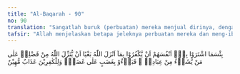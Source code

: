 ```yaml
---
title: "Al-Baqarah - 90"
no: 90
translation: "Sangatlah buruk (perbuatan) mereka menjual dirinya, dengan mengingkari apa yang diturunkan Allah, karena dengki bahwa Allah menurunkan karunia-Nya kepada siapa yang Dia kehendaki di antara hamba-hamba-Nya. Karena itulah mereka menanggung kemurkaan demi kemurkaan. Dan kepada orang-orang kafir (ditimpakan) azab yang menghinakan."
tafsir: "Allah menjelaskan betapa jeleknya perbuatan mereka dan meng-ibaratkannya seolah-olah mereka menjual diri mereka sendiri. Perbuatan mereka itu berupa pengingkaran terhadap kitab yang diturunkan Allah, yang sebenarnya mereka telah mengetahui, yaitu kitab yang membenarkan Kitab Taurat yang ada pada mereka. Dengan demikian mereka membiarkan diri mereka terjerumus dalam kekafiran, seolah-olah mereka itu menghancurkan diri mereka sendiri.\n\nSebagai akibat dari kedengkian mereka, mereka mengingkari kenabian Muhammad dan benci apabila dia menerima wahyu dari Allah. Mereka tidak senang Muhammad saw diangkat sebagai nabi, karena Muhammad saw keturunan Ismail, padahal mereka mengharap-harap nabi yang ditunggu-tunggu kedatangannya itu diangkat dari keturunan Ishak.\n\nKemudian Allah menyebutkan bahwa mereka akan mendapat kemurkaan yang berlipat ganda, melebihi kemurkaan yang seharusnya diterima sebelumnya. Sebab tiada lain karena mereka di samping membangkang kepada Nabi Musa, juga mengingkari kerasulan Muhammad saw.\n\nKemudian Allah menerangkan akibat dari kekafiran mereka yaitu mereka mendapat siksaan yang menyeret mereka ke lembah kehinaan dan kenistaan baik di dunia maupun di akhirat. Siksaan mereka di dunia ialah mereka akan berada dalam lembah kehinaan dan terbelenggu dalam rantai kenistaan. Sedang siksaan mereka di akhirat ialah mereka akan mengalami siksaan yang kekal di dalam neraka Jahanam."
---
```


  بِئْسَمَا اشْتَرَوْا بِهٖٓ اَنْفُسَهُمْ اَنْ يَّكْفُرُوْا بِمَآ اَنْزَلَ اللّٰهُ بَغْيًا اَنْ يُّنَزِّلَ اللّٰهُ مِنْ فَضْلِهٖ عَلٰى مَنْ يَّشَاۤءُ مِنْ عِبَادِهٖ ۚ فَبَاۤءُوْ بِغَضَبٍ عَلٰى غَضَبٍۗ وَلِلْكٰفِرِيْنَ عَذَابٌ مُّهِيْنٌ
